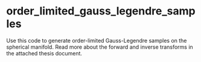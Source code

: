 # order_limited_gauss_legendre_samples
Use this code to generate order-limited Gauss-Legendre samples on the spherical manifold. Read more about the forward and inverse transforms in the attached thesis document.
